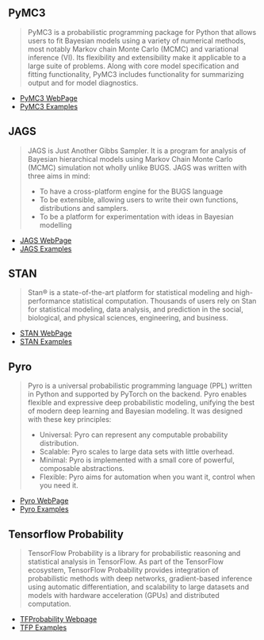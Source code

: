 ## PyMC3

> PyMC3 is a probabilistic programming package for Python that allows users to fit Bayesian models using a 
variety of numerical methods, most notably Markov chain Monte Carlo (MCMC) and variational inference (VI). 
Its flexibility and extensibility make it applicable to a large suite of problems. Along with core model 
specification and fitting functionality, PyMC3 includes functionality for summarizing output and for model 
diagnostics.

- [PyMC3 WebPage](https://docs.pymc.io/)
- [PyMC3 Examples](https://docs.pymc.io/nb_examples/index.html)

## JAGS

> JAGS is Just Another Gibbs Sampler.  It is a program for analysis of Bayesian hierarchical models using 
Markov Chain Monte Carlo (MCMC) simulation  not wholly unlike BUGS.  JAGS was written with three aims in mind:
> - To have a cross-platform engine for the BUGS language
> - To be extensible, allowing users to write their own functions, distributions and samplers.
> - To be a platform for experimentation with ideas in Bayesian modelling 

- [JAGS WebPage](http://mcmc-jags.sourceforge.net/)
- [JAGS Examples](https://github.com/andrewcparnell/jags_examples)

## STAN

> Stan® is a state-of-the-art platform for statistical modeling and high-performance statistical 
computation. Thousands of users rely on Stan for statistical modeling, data analysis, and prediction
in the social, biological, and physical sciences, engineering, and business.

- [STAN WebPage](https://mc-stan.org/)
- [STAN Examples](https://mc-stan.org/users/documentation/tutorials.html)

## Pyro 

> Pyro is a universal probabilistic programming language (PPL) written in Python and supported by
PyTorch on the backend. Pyro enables flexible and expressive deep probabilistic modeling, unifying
the best of modern deep learning and Bayesian modeling. It was designed with these key principles:
>	- Universal: Pyro can represent any computable probability distribution.
>	- Scalable: Pyro scales to large data sets with little overhead.
>	- Minimal: Pyro is implemented with a small core of powerful, composable abstractions.
>	- Flexible: Pyro aims for automation when you want it, control when you need it. 

- [Pyro WebPage](http://pyro.ai/)
- [Pyro Examples](http://pyro.ai/examples/)

## Tensorflow Probability

> TensorFlow Probability is a library for probabilistic reasoning and statistical analysis in TensorFlow. 
As part of the TensorFlow ecosystem, TensorFlow Probability provides integration of probabilistic methods
with deep networks, gradient-based inference using automatic differentiation, and scalability to large 
datasets and models with hardware acceleration (GPUs) and distributed computation.

- [TFProbability Webpage](https://www.tensorflow.org/probability/overview)
- [TFP Examples](https://github.com/tensorflow/probability/tree/master/tensorflow_probability/examples)
